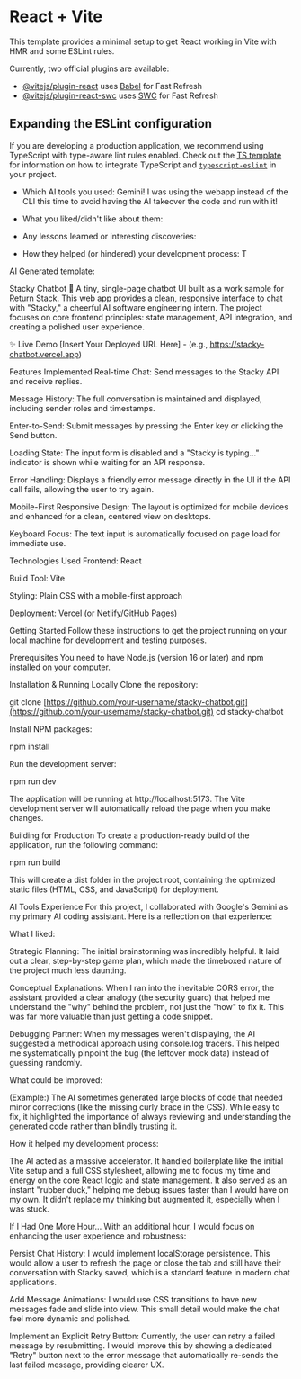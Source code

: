 # React + Vite

This template provides a minimal setup to get React working in Vite with HMR and some ESLint rules.

Currently, two official plugins are available:

- [@vitejs/plugin-react](https://github.com/vitejs/vite-plugin-react/blob/main/packages/plugin-react) uses [Babel](https://babeljs.io/) for Fast Refresh
- [@vitejs/plugin-react-swc](https://github.com/vitejs/vite-plugin-react/blob/main/packages/plugin-react-swc) uses [SWC](https://swc.rs/) for Fast Refresh

## Expanding the ESLint configuration

If you are developing a production application, we recommend using TypeScript with type-aware lint rules enabled. Check out the [TS template](https://github.com/vitejs/vite/tree/main/packages/create-vite/template-react-ts) for information on how to integrate TypeScript and [`typescript-eslint`](https://typescript-eslint.io) in your project.



- Which AI tools you used: Gemini! I was using the webapp instead of the CLI this time to avoid having the AI takeover the code and run with it!

- What you liked/didn't like about them: 

- Any lessons learned or interesting discoveries:

- How they helped (or hindered) your development process: T


AI Generated template:

Stacky Chatbot 🤖
A tiny, single-page chatbot UI built as a work sample for Return Stack. This web app provides a clean, responsive interface to chat with "Stacky," a cheerful AI software engineering intern. The project focuses on core frontend principles: state management, API integration, and creating a polished user experience.

✨ Live Demo
[Insert Your Deployed URL Here] - (e.g., https://stacky-chatbot.vercel.app)

Features Implemented
Real-time Chat: Send messages to the Stacky API and receive replies.

Message History: The full conversation is maintained and displayed, including sender roles and timestamps.

Enter-to-Send: Submit messages by pressing the Enter key or clicking the Send button.

Loading State: The input form is disabled and a "Stacky is typing..." indicator is shown while waiting for an API response.

Error Handling: Displays a friendly error message directly in the UI if the API call fails, allowing the user to try again.

Mobile-First Responsive Design: The layout is optimized for mobile devices and enhanced for a clean, centered view on desktops.

Keyboard Focus: The text input is automatically focused on page load for immediate use.

Technologies Used
Frontend: React

Build Tool: Vite

Styling: Plain CSS with a mobile-first approach

Deployment: Vercel (or Netlify/GitHub Pages)

Getting Started
Follow these instructions to get the project running on your local machine for development and testing purposes.

Prerequisites
You need to have Node.js (version 16 or later) and npm installed on your computer.

Installation & Running Locally
Clone the repository:

git clone [https://github.com/your-username/stacky-chatbot.git](https://github.com/your-username/stacky-chatbot.git)
cd stacky-chatbot

Install NPM packages:

npm install

Run the development server:

npm run dev

The application will be running at http://localhost:5173. The Vite development server will automatically reload the page when you make changes.

Building for Production
To create a production-ready build of the application, run the following command:

npm run build

This will create a dist folder in the project root, containing the optimized static files (HTML, CSS, and JavaScript) for deployment.

AI Tools Experience
For this project, I collaborated with Google's Gemini as my primary AI coding assistant. Here is a reflection on that experience:

What I liked:

Strategic Planning: The initial brainstorming was incredibly helpful. It laid out a clear, step-by-step game plan, which made the timeboxed nature of the project much less daunting.

Conceptual Explanations: When I ran into the inevitable CORS error, the assistant provided a clear analogy (the security guard) that helped me understand the "why" behind the problem, not just the "how" to fix it. This was far more valuable than just getting a code snippet.

Debugging Partner: When my messages weren't displaying, the AI suggested a methodical approach using console.log tracers. This helped me systematically pinpoint the bug (the leftover mock data) instead of guessing randomly.

What could be improved:

(Example:) The AI sometimes generated large blocks of code that needed minor corrections (like the missing curly brace in the CSS). While easy to fix, it highlighted the importance of always reviewing and understanding the generated code rather than blindly trusting it.

How it helped my development process:

The AI acted as a massive accelerator. It handled boilerplate like the initial Vite setup and a full CSS stylesheet, allowing me to focus my time and energy on the core React logic and state management. It also served as an instant "rubber duck," helping me debug issues faster than I would have on my own. It didn't replace my thinking but augmented it, especially when I was stuck.

If I Had One More Hour...
With an additional hour, I would focus on enhancing the user experience and robustness:

Persist Chat History: I would implement localStorage persistence. This would allow a user to refresh the page or close the tab and still have their conversation with Stacky saved, which is a standard feature in modern chat applications.

Add Message Animations: I would use CSS transitions to have new messages fade and slide into view. This small detail would make the chat feel more dynamic and polished.

Implement an Explicit Retry Button: Currently, the user can retry a failed message by resubmitting. I would improve this by showing a dedicated "Retry" button next to the error message that automatically re-sends the last failed message, providing clearer UX.